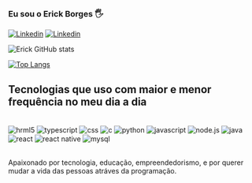 ### Eu sou o Erick Borges 🖐️

[![Linkedin](https://img.shields.io/badge/LinkedIn-0077B5?style=for-the-badge&logo=linkedin&logoColor=white)](https://www.linkedin.com/in/erick-borges-batista-5057a626a/)
[![Linkedin](https://img.shields.io/badge/Instagram-E4405F?style=for-the-badge&logo=instagram&logoColor=white)](https://www.instagram.com/erickborges1230/?next=%2F)

![Erick GitHub stats](https://github-readme-stats.vercel.app/api?username=erickborges1230&show_icons=true&theme=radical)

[![Top Langs](https://github-readme-stats.vercel.app/api/top-langs/?username=erickborges1230)](https://github.com/anuraghazra/github-readme-stats)

## Tecnologias que uso com maior e menor frequência no meu dia a dia

<div style="display: inline_block"><br/>
<img align="center" alt="hrml5"src="https://img.shields.io/badge/HTML5-E34F26?style=for-the-badge&logo=html5&logoColor=white"/>
<img align="center" alt="typescript"src="https://img.shields.io/badge/TypeScript-007ACC?style=for-the-badge&logo=typescript&logoColor=whitee"/>
<img align="center" alt="css"src="https://img.shields.io/badge/CSS-239120?&style=for-the-badge&logo=css3&logoColor=white"/>
<img align="center" alt="c"src="https://img.shields.io/badge/C-00599C?style=for-the-badge&logo=c&logoColor=white"/>
<img align="center" alt="python"src="https://img.shields.io/badge/Python-3776AB?style=for-the-badge&logo=python&logoColor=white"/>
<img align="center" alt="javascript"src="https://img.shields.io/badge/JavaScript-F7DF1E?style=for-the-badge&logo=javascript&logoColor=black"/>
<img align="center" alt="node.js"src="https://img.shields.io/badge/Node.js-43853D?style=for-the-badge&logo=node.js&logoColor=white"/>
<img align="center" alt="java"src="https://img.shields.io/badge/Java-ED8B00?style=for-the-badge&logo=openjdk&logoColor=white"/>
<img align="center" alt="react"src="https://img.shields.io/badge/React-20232A?style=for-the-badge&logo=react&logoColor=61DAFB"/>
<img align="center" alt="react native"src="https://img.shields.io/badge/React_Native-20232A?style=for-the-badge&logo=react&logoColor=61DAFB"/>
<img align="center" alt="mysql"src="https://img.shields.io/badge/MySQL-00000F?style=for-the-badge&logo=mysql&logoColor=white"/>
</div><br/>

Apaixonado por tecnologia, educação, empreendedorismo, e por querer mudar a vida das pessoas atráves da programação.
